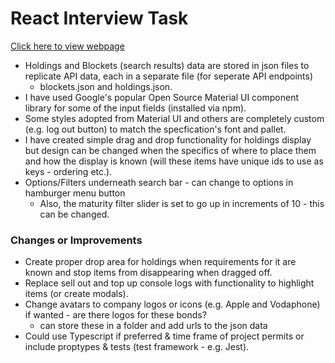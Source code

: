 # React Interview Task

[Click here to view webpage](http://localhost:3000)

- Holdings and Blockets (search results) data are stored in json files to replicate API data, each in a separate file (for seperate API endpoints) 
    - blockets.json and holdings.json.
- I have used Google's popular Open Source Material UI component library for some of the input fields (installed via npm).
- Some styles adopted from Material UI and others are completely custom (e.g. log out button) to match the specfication's font and pallet.
- I have created simple drag and drop functionality for holdings display but design can be changed when the specifics of where to place them and how the display is known (will these items have unique ids to use as keys - ordering etc.).
- Options/Filters underneath search bar - can change to options in hamburger menu button 
    - Also, the maturity filter slider is set to go up in increments of 10 - this can be changed.

### Changes or Improvements
- Create proper drop area for holdings when requirements for it are known and stop items from disappearing when dragged off.
- Replace sell out and top up console logs with functionality to highlight items (or create modals).
- Change avatars to company logos or icons (e.g. Apple and Vodaphone) if wanted - are there logos for these bonds? 
    - can store these in a folder and add urls to the json data
- Could use Typescript if preferred & time frame of project permits or include proptypes & tests (test framework - e.g. Jest).